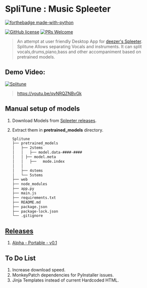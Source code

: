 # SpliTune : Music Spleeter
[![forthebadge made-with-python](https://ForTheBadge.com/images/badges/made-with-python.svg)](https://www.python.org/)

[![GitHub license](https://img.shields.io/badge/License-MIT-brightgreen.svg?style=for-the-badge)](https://github.com/awesome-arjun11/splitune/blob/master/LICENSE) [![PRs Welcome](https://img.shields.io/badge/PRs-welcome-brightgreen.svg?style=for-the-badge)](http://makeapullrequest.com)
> An attempt at user friendly Desktop App for [deezer's Spleeter](https://github.com/deezer/spleeter). Splitune Allows separating Vocals and instruments. It can split vocals,drums,piano,bass and other accompaniment based on pretrained models.

## Demo Video:
  

  [![Splitune](https://i.imgur.com/s6mzIfM.png)](https://youtu.be/qyNRQZNBvGk "Splitune UI : click to see demo")

  >https://youtu.be/qyNRQZNBvGk

## Manual setup of models
  1. Download Models from [Spleeter releases](https://github.com/deezer/spleeter/releases).
  2. Extract them in **pretrained_models** directory. 

      ```bash
      Splitune
      ├── pretrained_models
      │   ├── 2stems
      │   │   ├── model.data-####-####
      │   │	├── model.meta
      │   │   ├──	mode.index
      │   │
      │   ├── 4stems  
      │   └── 5stems
      ├── web
      ├── node_modules
      ├── app.py
      ├── main.js
      ├── requirements.txt
      ├── README.md
      ├── package.json
      ├── package-lock.json
      └── .gitignore
      ```
              
## [Releases](https://github.com/awesome-arjun11/splitune/releases/)
  1. [Alpha - Portable - v0.1](https://github.com/awesome-arjun11/splitune/releases/tag/v0.1-alpha)

## To Do List
 1. Increase download speed.
 2. MonkeyPatch dependencies for PyInstaller issues.
 3. Jinja Templates instead of current Hardcoded HTML.
